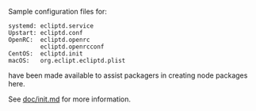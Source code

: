 Sample configuration files for:
```
systemd: ecliptd.service
Upstart: ecliptd.conf
OpenRC:  ecliptd.openrc
         ecliptd.openrcconf
CentOS:  ecliptd.init
macOS:   org.eclipt.ecliptd.plist
```
have been made available to assist packagers in creating node packages here.

See [doc/init.md](../../doc/init.md) for more information.
